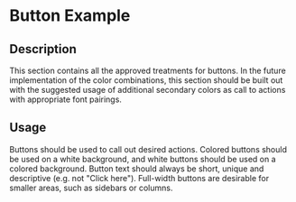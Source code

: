 # Button Example

## Description
This section contains all the approved treatments for buttons. In the future implementation of the color combinations, this section should be built out with the suggested usage of additional secondary colors as call to actions with appropriate font pairings.

## Usage
Buttons should be used to call out desired actions. Colored buttons should be used on a white background, and white buttons should be used on a colored background. Button text should always be short, unique and descriptive (e.g. not "Click here"). Full-width buttons are desirable for smaller areas, such as sidebars or columns.
